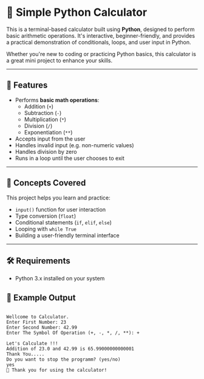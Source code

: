 # 🧮 Simple Python Calculator

This is a terminal-based calculator built using **Python**, designed to perform basic arithmetic operations. It's interactive, beginner-friendly, and provides a practical demonstration of conditionals, loops, and user input in Python.

Whether you're new to coding or practicing Python basics, this calculator is a great mini project to enhance your skills.

---

## 🚀 Features

- Performs **basic math operations**:
  - Addition (`+`)
  - Subtraction (`-`)
  - Multiplication (`*`)
  - Division (`/`)
  - Exponentiation (`**`)
- Accepts input from the user
- Handles invalid input (e.g. non-numeric values)
- Handles division by zero
- Runs in a loop until the user chooses to exit

---

## 🧠 Concepts Covered

This project helps you learn and practice:

- `input()` function for user interaction
- Type conversion (`float`)
- Conditional statements (`if`, `elif`, `else`)
- Looping with `while True`
- Building a user-friendly terminal interface

---

## 🛠️ Requirements
- Python 3.x installed on your system

  
## 📸 Example Output
```

Wellcome to Calculator.
Enter First Number: 23
Enter Second Number: 42.99
Enter The Symbol Of Operation (+, -, *, /, **): +

Let's Calculate !!!
Addition of 23.0 and 42.99 is 65.99000000000001
Thank You.....
Do you want to stop the programm? (yes/no)
yes
👋 Thank you for using the calculator!
```
